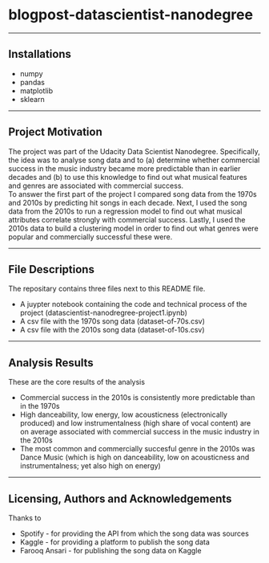 # blogpost-datascientist-nanodegree
___

## Installations
* numpy
* pandas
* matplotlib
* sklearn
___

## Project Motivation
The project was part of the Udacity Data Scientist Nanodegree. Specifically, the idea was to analyse song data and to (a) determine whether commercial success in the music industry became more predictable than in earlier decades and (b) to use this knowledge to find out what musical features and genres are associated with commercial success.<br>
To answer the first part of the project I compared song data from the 1970s and 2010s by predicting hit songs in each decade. Next, I used the song data from the 2010s to run a regression model to find out what musical attributes correlate strongly with commercial success. Lastly, I used the 2010s data to build a clustering model in order to find out what genres were popular and commercially successful these were.
___

## File Descriptions
The repositary contains three files next to this README file.
* A juypter notebook containing the code and technical process of the project (datascientist-nanodregree-project1.ipynb)
* A csv file with the 1970s song data (dataset-of-70s.csv)
* A csv file with the 2010s song data (dataset-of-10s.csv)
___

## Analysis Results
These are the core results of the analysis
* Commercial success in the 2010s is consistently more predictable than in the 1970s
* High danceability, low energy, low acousticness (electronically produced) and low instrumentalness (high share of vocal content) are on average associated with commercial success in the music industry in the 2010s
* The most common and commercially succesful genre in the 2010s was Dance Music (which is high on danceability, low on acousticness and instrumentalness; yet also high on energy)
___

## Licensing, Authors and Acknowledgements
Thanks to
* Spotify - for providing the API from which the song data was sources
* Kaggle - for providing a platform to publish the song data
* Farooq Ansari - for publishing the song data on Kaggle
